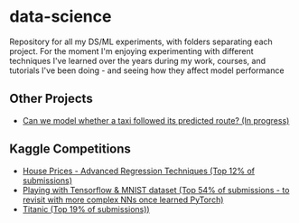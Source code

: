 # data-science
Repository for all my DS/ML experiments, with folders separating each project. For the moment I'm enjoying experimenting with different techniques I've learned over the years during my work, courses, and tutorials I've been doing - and seeing how they affect model performance

## Other Projects
* [Can we model whether a taxi followed its predicted route? (In progress)](https://github.com/a-asaria/data-science/tree/main/2502-Modelling-Taxi-Routes)
  
## Kaggle Competitions
* [House Prices - Advanced Regression Techniques (Top 12% of submissions)](https://github.com/a-asaria/data-science/tree/main/2501-House-Prices-Regression-Kaggle)
* [Playing with Tensorflow & MNIST dataset (Top 54% of submissions - to revisit with more complex NNs once learned PyTorch)](https://github.com/a-asaria/data-science/tree/main/2501-MNIST-Tensorflow)
* [Titanic (Top 19% of submissions))](https://github.com/a-asaria/data-science/tree/main/2501-Titanic)
